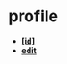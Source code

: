 <!-- generated by markdown-notes-tree -->

# profile

<!-- optional markdown-notes-tree directory description starts here -->

<!-- optional markdown-notes-tree directory description ends here -->

- [**\[id\]**](\[id])
- [**edit**](edit)
